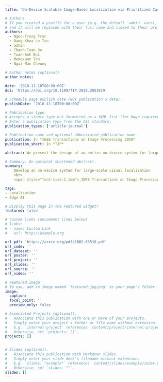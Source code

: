 ```yaml
---
title: 'On-Device Scalable Image-Based Localization via Prioritized Cascade Search and Fast One-Many RANSAC'

# Authors
# If you created a profile for a user (e.g. the default `admin` user), write the username (folder name) here
# and it will be replaced with their full name and linked to their profile.
authors:
  - Ngoc-Trung Tran
  - Dang-Khoa Le Tan
  - admin
  - Thanh-Toan Do
  - Tuan-Anh Bui
  - Mengxuan Tan
  - Ngai-Man Cheung
  
# Author notes (optional)
author_notes:

date: '2018-11-18T00:00:00Z'
doi: 'https://doi.org/10.1109/TIP.2018.2881829'

# Schedule page publish date (NOT publication's date).
publishDate: '2018-11-18T00:00:00Z'

# Publication type.
# Accepts a single type but formatted as a YAML list (for Hugo requirements).
# Enter a publication type from the CSL standard.
publication_types: ['article-journal']

# Publication name and optional abbreviated publication name.
publication: In *IEEE Transactions on Image Processing 2018*
publication_short: In *TIP*

abstract: We present the design of an entire on-device system for large-scale urban localization using images. The proposed design integrates compact image retrieval and 2D–3D correspondence search to estimate the location in extensive city regions. Our design is GPS agnostic and does not require network connection. In order to overcome the resource constraints of mobile devices, we propose a system design that leverages the scalability advantage of image retrieval and accuracy of 3D model-based localization. Furthermore, we propose a new hashing-based cascade search for fast computation of 2D–3D correspondences. In addition, we propose a new one-many RANSAC for accurate pose estimation. The new one-many RANSAC addresses the challenge of repetitive building structures (e.g. windows and balconies) in urban localization. Extensive experiments demonstrate that our 2D–3D correspondence search achieves the state-of-the-art localization accuracy on multiple benchmark datasets. Furthermore, our experiments on a large Google street view image dataset show the potential of large-scale localization entirely on a typical mobile device.

# Summary. An optional shortened abstract.
summary: 
    Develop an on-device system for large-scale visual localisation
    <br>
    <span style="font-size:1.1em">_IEEE Transactions on Image Processing 2018_</span>.

tags: 
- Localisation
- Edge AI

# Display this page in the Featured widget?
featured: false

# Custom links (uncomment lines below)
# links:
# - name: Custom Link
#   url: http://example.org

url_pdf: 'https://arxiv.org/pdf/1802.03510.pdf'
url_code: ''
url_dataset: ''
url_poster: ''
url_project: ''
url_slides: ''
url_source: ''
url_video: ''

# Featured image
# To use, add an image named `featured.jpg/png` to your page's folder.
image:
  caption: 
  focal_point: ''
  preview_only: false

# Associated Projects (optional).
#   Associate this publication with one or more of your projects.
#   Simply enter your project's folder or file name without extension.
#   E.g. `internal-project` references `content/project/internal-project/index.md`.
#   Otherwise, set `projects: []`.
projects: []
  

# Slides (optional).
#   Associate this publication with Markdown slides.
#   Simply enter your slide deck's filename without extension.
#   E.g. `slides: "example"` references `content/slides/example/index.md`.
#   Otherwise, set `slides: ""`.
slides: []
---
```

